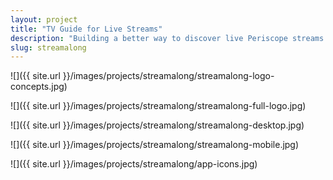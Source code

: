 ```yaml
---
layout: project
title: "TV Guide for Live Streams"
description: "Building a better way to discover live Periscope streams."
slug: streamalong
---
```

![]({{ site.url }}/images/projects/streamalong/streamalong-logo-concepts.jpg)

![]({{ site.url }}/images/projects/streamalong/streamalong-full-logo.jpg)

![]({{ site.url }}/images/projects/streamalong/streamalong-desktop.jpg)

![]({{ site.url }}/images/projects/streamalong/streamalong-mobile.jpg)

![]({{ site.url }}/images/projects/streamalong/app-icons.jpg)

